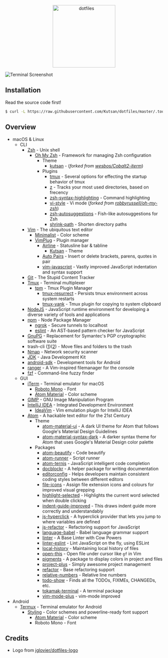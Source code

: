 <p align="center">
	<img alt="dotfiles" width="200" src="https://raw.githubusercontent.com/jglovier/dotfiles-logo/master/dotfiles-logo.png">
</p>

![Terminal Screenshot][screenshot]

## Installation

Read the source code first!

```bash
$ curl -L https://raw.githubusercontent.com/Kutsan/dotfiles/master/.tools/install.sh | [sudo] bash
```

## Overview

- macOS & Linux
	- CLI
		- [Zsh](http://www.zsh.org) - Unix shell
			- [Oh My Zsh](https://github.com/robbyrussell/oh-my-zsh) - Framework for managing Zsh configuration
				- Theme
					- [kutsan](https://github.com/Kutsan/dotfiles/blob/master/.oh-my-zsh/themes/kutsan.zsh-theme) - (_forked from [wesbos/Cobalt2-iterm](https://github.com/wesbos/Cobalt2-iterm)_)
				- Plugins
					- [tmux](https://github.com/robbyrussell/oh-my-zsh/wiki/Plugins#tmux) - Several options for effecting the startup behavior of tmux
					- [z](https://github.com/robbyrussell/oh-my-zsh/tree/master/plugins/z) - Tracks your most used directories, based on frecency
					- [zsh-syntax-highlighting](https://github.com/zsh-users/zsh-syntax-highlighting) - Command highlighting
					- [vi-style](https://github.com/Kutsan/dotfiles/tree/master/.oh-my-zsh/custom/plugins/vi-style/vi-style.plugin.zsh) - Vi mode (_forked from [robbyrussell/oh-my-zsh](https://github.com/robbyrussell/oh-my-zsh/blob/master/plugins/vi-mode/vi-mode.plugin.zsh)_)
					- [zsh-autosuggestions](https://github.com/zsh-users/zsh-autosuggestions) - Fish-like autosuggestions for Zsh
					- [shrink-path](https://github.com/robbyrussell/oh-my-zsh/tree/master/plugins/shrink-path) - Shorten directory paths
		- [Vim](http://www.vim.org) - The ubiquitous text editor
			- [Minimalist](https://github.com/dikiaap/minimalist) - Color scheme
			- [VimPlug](https://github.com/junegunn/vim-plug) - Plugin manager
				- [Airline](https://github.com/vim-airline/vim-airline) - Statusline bar & tabline
					- [Kutsan](https://github.com/Kutsan/dotfiles/blob/master/.vim/autoload/airline/themes/kutsan.vim) - Theme
				- [Auto Pairs](https://github.com/jiangmiao/auto-pairs) - Insert or delete brackets, parens, quotes in pair
				- [vim-javascript](https://github.com/pangloss/vim-javascript) - Vastly improved JavaScript indentation and syntax support
		- [Git](https://git-scm.com) - The Stupid Content Tracker
		- [Tmux](https://tmux.github.io) - Terminal multiplexer
			- [tpm](https://github.com/tmux-plugins/tpm) - Tmux Plugin Manager
				- [tmux-resurrect](https://github.com/tmux-plugins/tmux-resurrect) - Persists tmux environment across system restarts
				- [tmux-yank](https://github.com/tmux-plugins/tmux-yank) - Tmux plugin for copying to system clipboard
		- [NodeJS](https://nodejs.org) - JavaScript runtime environment for developing a diverse variety of tools and applications
		- [npm](https://www.npmjs.com) - Node Package Manager
			- [ngrok](https://www.npmjs.com/package/ngrok) - Secure tunnels to localhost
			- [eslint](https://www.npmjs.com/package/eslint) - An AST-based pattern checker for JavaScript
		- [GnuPG](https://www.gnupg.org) - Replacement for Symantec's PGP cryptographic software suite
		- trash-cli ([1](https://github.com/andreafrancia/trash-cli))([2](http://hasseg.org/trash)) - Move files and folders to the trash
		- [Nmap](https://nmap.org) - Network security scanner
		- [JDK](http://www.oracle.com) - Java Development Kit
		- [android-sdk](https://developer.android.com/studio/index.html) - Development tools for Android
		- [ranger](https://github.com/ranger/ranger) - A Vim-inspired filemanager for the console
		- [fzf](https://github.com/junegunn/fzf) - Command-line fuzzy finder
	- GUI
		- [iTerm](https://www.iterm2.com) - Terminal emulator for macOS
			- [Roboto Mono](https://github.com/powerline/fonts) - Font
			- [Atom Material](https://github.com/Kutsan/dotfiles/blob/master/.config/iterm/AtomMaterial.itermcolors) - Color scheme
		- [GIMP](https://www.gimp.org) - GNU Image Manipulation Program
		- [IntelliJ IDEA](https://www.jetbrains.com/idea) - Integrated Development Environment
			- [IdeaVim](https://github.com/JetBrains/ideavim) - Vim emulation plugin for IntelliJ IDEA
		- [Atom](https://atom.io) - A hackable text editor for the 21st Century
			- Theme
				- [atom-material-ui](https://atom.io/packages/atom-material-ui) - A dark UI theme for Atom that follows Google's Material Design Guidelines
				- [atom-material-syntax-dark](https://atom.io/packages/atom-material-syntax-dark) - A darker syntax theme for Atom that uses Google's Material Design color palette
			- Packages
				- [atom-beautify](https://atom.io/packages/atom-beautify) - Code beautify
				- [atom-runner](https://atom.io/packages/atom-runner) - Script runner
				- [atom-ternjs](https://atom.io/packages/atom-ternjs) - JavaScript intelligent code completion
				- [docblockr](https://atom.io/packages/docblockr) - A helper package for writing documentation
				- [editorconfig](https://atom.io/packages/editorconfig) - Helps developers maintain consistent coding styles between different editors
				- [file-icons](https://atom.io/packages/file-icons) - Assign file extension icons and colours for improved visual grepping
				- [highlight-selected](https://atom.io/packages/highlight-selected) - Highlights the current word selected when double clicking
				- [indent-guide-improved](https://atom.io/packages/indent-guide-improved) - This draws indent guide more correctly and understandably
				- [js-hyperclick](https://atom.io/packages/js-hyperclick) - A hyperclick provider that lets you jump to where variables are defined
				- [js-refactor](https://atom.io/packages/js-refactor) - Refactoring support for JavaScript
				- [language-babel](https://atom.io/packages/js-refactor) - Babel language grammar support
				- [linter](https://atom.io/packages/linter) - A Base Linter with Cow Powers
				- [linter-eslint](https://atom.io/packages/linter-eslint) - Lint JavaScript on the fly, using ESLint
				- [local-history](https://atom.io/packages/local-history) - Maintaining local history of files
				- [open-this](https://atom.io/packages/open-this) - Open file under cursor like `gf` in Vim
				- [pigments](https://atom.io/packages/pigments) - A package to display colors in project and files
				- [project-plus](https://atom.io/packages/project-plus) - Simply awesome project management
				- [refactor](https://atom.io/packages/refactor) - Base refactoring support
				- [relative-numbers](https://atom.io/packages/relative-numbers) - Relative line numbers
				- [todo-show](https://atom.io/packages/todo-show) - Finds all the TODOs, FIXMEs, CHANGEDs, etc.
				- [tokamak-terminal](https://atom.io/packages/tokamak-terminal) - A terminal package
				- [vim-mode-plus](https://atom.io/packages/vim-mode-plus) - vim-mode improved
- Android
	- [Termux](https://play.google.com/store/apps/details?id=com.termux) - Terminal emulator for Android
		- [Styling](https://play.google.com/store/apps/details?id=com.termux.styling) - Color schemes and powerline-ready font support
			- [Atom Material](https://github.com/Kutsan/dotfiles/blob/master/.termux/colors.properties) - Color scheme
			- Roboto Mono - Font

## Credits

- Logo from [jglovier/dotfiles-logo](https://github.com/jglovier/dotfiles-logo)

[screenshot]: https://i.imgur.com/C4uj1c9.png
